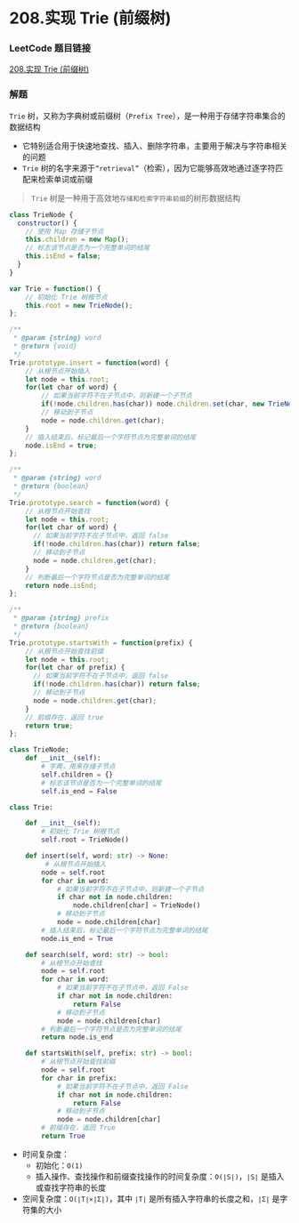 # 208.实现 Trie (前缀树)

### LeetCode 题目链接

[208.实现 Trie (前缀树)](https://leetcode.cn/problems/implement-trie-prefix-tree/)

### 解题

`Trie` 树，又称为字典树或前缀树（`Prefix Tree`），是一种用于存储字符串集合的数据结构
- 它特别适合用于快速地查找、插入、删除字符串，主要用于解决与字符串相关的问题
- `Trie` 树的名字来源于`“retrieval”`（检索），因为它能够高效地通过逐字符匹配来检索单词或前缀

> `Trie` 树是一种用于高效地`存储和检索字符串前缀`的树形数据结构

```js
class TrieNode {
  constructor() {
    // 使用 Map 存储子节点
    this.children = new Map();
    // 标志该节点是否为一个完整单词的结尾
    this.isEnd = false;
  }
}

var Trie = function() {
    // 初始化 Trie 树根节点
    this.root = new TrieNode();
};

/** 
 * @param {string} word
 * @return {void}
 */
Trie.prototype.insert = function(word) {
    // 从根节点开始插入
    let node = this.root;
    for(let char of word) {
        // 如果当前字符不在子节点中，则新建一个子节点
        if(!node.children.has(char)) node.children.set(char, new TrieNode());
        // 移动到子节点
        node = node.children.get(char);
    }
    // 插入结束后，标记最后一个字符节点为完整单词的结尾
    node.isEnd = true;
};

/** 
 * @param {string} word
 * @return {boolean}
 */
Trie.prototype.search = function(word) {
    // 从根节点开始查找
    let node = this.root;
    for(let char of word) {
      // 如果当前字符不在子节点中，返回 false
      if(!node.children.has(char)) return false;
      // 移动到子节点
      node = node.children.get(char);
    }
    // 判断最后一个字符节点是否为完整单词的结尾
    return node.isEnd;
};

/** 
 * @param {string} prefix
 * @return {boolean}
 */
Trie.prototype.startsWith = function(prefix) {
    // 从根节点开始查找前缀
    let node = this.root;
    for(let char of prefix) {
      // 如果当前字符不在子节点中，返回 false
      if(!node.children.has(char)) return false;
      // 移动到子节点
      node = node.children.get(char);
    }
    // 前缀存在，返回 true
    return true;
};
```
```python
class TrieNode:
    def __init__(self):
        # 字典，用来存储子节点
        self.children = {}
        # 标志该节点是否为一个完整单词的结尾
        self.is_end = False

class Trie:

    def __init__(self):
        # 初始化 Trie 树根节点
        self.root = TrieNode()

    def insert(self, word: str) -> None:
         # 从根节点开始插入
        node = self.root
        for char in word:
            # 如果当前字符不在子节点中，则新建一个子节点
            if char not in node.children:
                node.children[char] = TrieNode()
            # 移动到子节点
            node = node.children[char]
        # 插入结束后，标记最后一个字符节点为完整单词的结尾
        node.is_end = True

    def search(self, word: str) -> bool:
        # 从根节点开始查找
        node = self.root
        for char in word:
            # 如果当前字符不在子节点中，返回 False
            if char not in node.children:
                return False
            # 移动到子节点
            node = node.children[char]
        # 判断最后一个字符节点是否为完整单词的结尾
        return node.is_end

    def startsWith(self, prefix: str) -> bool:
        # 从根节点开始查找前缀
        node = self.root
        for char in prefix:
            # 如果当前字符不在子节点中，返回 False
            if char not in node.children:
                return False
            # 移动到子节点
            node = node.children[char]
        # 前缀存在，返回 True
        return True
```
- 时间复杂度：
  - 初始化：`O(1)`
  - 插入操作、查找操作和前缀查找操作的时间复杂度：`O(∣S∣)`，`∣S∣` 是插入或查找字符串的长度
- 空间复杂度：`O(∣T∣×∣Σ∣)`，其中 `∣T∣` 是所有插入字符串的长度之和，`∣Σ∣` 是字符集的大小




